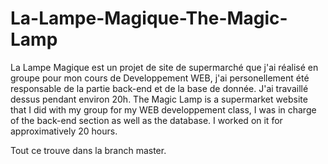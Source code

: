 # La-Lampe-Magique-The-Magic-Lamp
La Lampe Magique est un projet de site de supermarché que j'ai réalisé en groupe pour mon cours de Developpement WEB, j'ai personellement été responsable de la partie back-end et de la base de donnée. J'ai travaillé dessus pendant environ 20h.
The Magic Lamp is a supermarket website that I did with my group for my WEB developpement class, I was in charge of the back-end section as well as the database. I worked on it for approximatively 20 hours.

Tout ce trouve dans la branch master.
